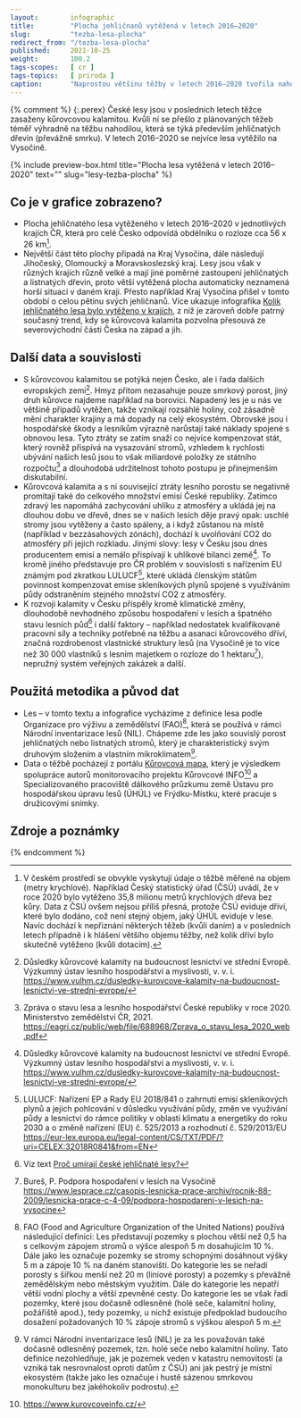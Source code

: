 ```yaml
---
layout:        infographic
title:         "Plocha jehličnanů vytěžená v letech 2016–2020"
slug:          "tezba-lesa-plocha"
redirect_from: "/tezba-lesa-plocha"
published:     2021-10-25
weight:        100.2
tags-scopes:   [ cr ]
tags-topics:   [ priroda ]
caption:       "Naprostou většinu těžby v letech 2016–2020 tvořila nahodilá těžba, která je převážně spojena s kůrovcovou kalamitou. Těžil se hlavně smrk a nejvíce postižen byl Kraj Vysočina a Olomoucký a Moravskoslezský kraj."
---
```


{% comment %}
{:.perex}
České lesy jsou v posledních letech těžce zasaženy kůrovcovou kalamitou. Kvůli ní se přešlo z plánovaných těžeb téměř výhradně na těžbu nahodilou, která se týká především jehličnatých dřevin (převážně smrku). V letech 2016–2020 se nejvíce lesa vytěžilo na Vysočině.

{% include preview-box.html
    title="Plocha lesa vytěžená v letech 2016–2020"
    text=""
    slug="lesy-tezba-plocha"
%}

## Co je v grafice zobrazeno?
- Plocha jehličnatého lesa vytěženého v letech 2016–2020 v jednotlivých krajích ČR, která pro celé Česko odpovídá obdélníku o rozloze cca 56 x 26 km[^1].   
- Největší část této plochy připadá na Kraj Vysočina, dále následují Jihočeský, Olomoucký a Moravskoslezský kraj. Lesy jsou však v různých krajích různě velké a mají jiné poměrné zastoupení jehličnatých a listnatých dřevin, proto větší vytěžená plocha automaticky neznamená horší situaci v daném kraji. Přesto například Kraj Vysočina přišel v tomto období o celou pětinu svých jehličnanů. Více ukazuje infografika [Kolik jehličnatého lesa bylo vytěženo v krajích](https://faktaoklimatu.cz/infografiky/tezba-lesa-vyvoj), z níž je zároveň dobře patrný současný trend, kdy se kůrovcová kalamita pozvolna přesouvá ze severovýchodní části Česka na západ a jih.

## Další data a souvislosti
- S kůrovcovou kalamitou se potýká nejen Česko, ale i řada dalších evropských zemí[^2]. Hmyz přitom nezasahuje pouze smrkový porost, jiný druh kůrovce najdeme například na borovici. Napadený les je u nás ve většině případů vytěžen, takže vznikají rozsáhlé holiny, což zásadně mění charakter krajiny a má dopady na celý ekosystém. Obrovské jsou i hospodářské škody a lesníkům výrazně narůstají také náklady spojené s obnovou lesa. Tyto ztráty se zatím snaží co nejvíce kompenzovat stát, který rovněž přispívá na vysazování stromů, vzhledem k rychlosti ubývání našich lesů jsou to však miliardové položky ze státního rozpočtu[^3] a dlouhodobá udržitelnost tohoto postupu je přinejmenším diskutabilní.
- Kůrovcová kalamita a s ní související ztráty lesního porostu se negativně promítají také do celkového množství emisí České republiky. Zatímco zdravý les napomáhá zachycování uhlíku z atmosféry a ukládá jej na dlouhou dobu ve dřevě, dnes se v našich lesích děje pravý opak: uschlé stromy jsou vytěženy a často spáleny, a i když zůstanou na místě (například v bezzásahových zónách), dochází k uvolňování CO2 do atmosféry při jejich rozkladu. Jinými slovy: lesy v Česku jsou dnes producentem emisí a nemálo přispívají k uhlíkové bilanci země[^2]. To kromě jiného představuje pro ČR problém v souvislosti s nařízením EU známým pod zkratkou LULUCF[^4], které ukládá členským státům povinnost kompenzovat emise skleníkových plynů spojené s využíváním půdy odstraněním stejného množství CO2 z atmosféry.      
- K rozvoji kalamity v Česku přispěly kromě klimatické změny, dlouhodobě nevhodného způsobu hospodaření v lesích a špatného stavu lesních půd[^5] i další faktory – například nedostatek kvalifikované pracovní síly a techniky potřebné na těžbu a asanaci kůrovcového dříví, značná rozdrobenost vlastnické struktury lesů (na Vysočině je to více než 30 000 vlastníků s lesním majetkem o rozloze do 1 hektaru[^6]), nepružný systém veřejných zakázek a další.

## Použitá metodika a původ dat

- Les – v tomto textu a infografice vycházíme z definice lesa podle Organizace pro výživu a zemědělství (FAO)[^10], která se používá v rámci Národní inventarizace lesů (NIL). Chápeme zde les jako souvislý porost jehličnatých nebo listnatých stromů, který je charakteristický svým druhovým složením a vlastním mikroklimatem[^11].
- Data o těžbě pocházejí z portálu [Kůrovcová mapa](https://www.kurovcovamapa.cz/), který je výsledkem spolupráce autorů monitorovacího projektu Kůrovcové INFO[^12] a Specializovaného pracoviště dálkového průzkumu země Ústavu pro hospodářskou úpravu lesů (ÚHÚL) ve Frýdku-Místku, které pracuje s družicovými snímky.

## Zdroje a poznámky

[^1]: V českém prostředí se obvykle vyskytují údaje o těžbě měřené na objem (metry krychlové). Například Český statistický úřad (ČSÚ) uvádí, že v roce 2020 bylo vytěženo 35,8 milionu metrů krychlových dřeva bez kůry. Data z ČSÚ ovšem nejsou příliš přesná, protože ČSÚ eviduje dříví, které bylo dodáno, což není stejný objem, jaký ÚHÚL eviduje v lese. Navíc dochází k nepřiznání některých těžeb (kvůli daním) a v posledních letech případně i k hlášení většího objemu těžby, než kolik dříví bylo skutečně vytěženo (kvůli dotacím).

[^2]: Důsledky kůrovcové kalamity na budoucnost lesnictví ve střední Evropě. Výzkumný ústav lesního hospodářství a myslivosti, v. v. i. https://www.vulhm.cz/dusledky-kurovcove-kalamity-na-budoucnost-lesnictvi-ve-stredni-evrope/

[^3]: Zpráva o stavu lesa a lesního hospodářství České republiky v roce 2020. Ministerstvo zemědělství ČR, 2021. https://eagri.cz/public/web/file/688968/Zprava_o_stavu_lesa_2020_web.pdf

[^4]: LULUCF: Nařízení EP a Rady EU 2018/841 o zahrnutí emisí skleníkových plynů a jejich pohlcování v důsledku využívání půdy, změn ve využívání půdy a lesnictví do rámce politiky v oblasti klimatu a energetiky do roku 2030 a o změně nařízení (EU) č. 525/2013 a rozhodnutí č. 529/2013/EU https://eur-lex.europa.eu/legal-content/CS/TXT/PDF/?uri=CELEX:32018R0841&from=EN 

[^5]: Viz text [Proč umírají české jehličnaté lesy?](https://faktaoklimatu.cz/explainery/umirani-ceskych-lesu)

[^6]: Bureš, P. Podpora hospodaření v lesích na Vysočině https://www.lesprace.cz/casopis-lesnicka-prace-archiv/rocnik-88-2009/lesnicka-prace-c-4-09/podpora-hospodareni-v-lesich-na-vysocine 

[^10]: FAO (Food and Agriculture Organization of the United Nations) používá následující definici: Les představují pozemky s plochou větší než 0,5 ha s celkovým zápojem stromů o výšce alespoň 5 m dosahujícím 10 %. Dále jako les označuje pozemky se stromy schopnými dosáhnout výšky 5 m a zápoje 10 % na daném stanovišti. Do kategorie les se neřadí porosty s šířkou menší než 20 m (liniové porosty) a pozemky s převážně zemědělským nebo městským využitím. Dále do kategorie les nepatří větší vodní plochy a větší zpevněné cesty. Do kategorie les se však řadí pozemky, které jsou dočasně odlesněné (holé seče, kalamitní holiny, požářiště apod.), tedy pozemky, u nichž existuje předpoklad budoucího dosažení požadovaných 10 % zápoje stromů s výškou alespoň 5 m.

[^11]: V rámci Národní inventarizace lesů (NIL) je za les považován také dočasně odlesněný pozemek, tzn. holé seče nebo kalamitní holiny. Tato definice nezohledňuje, jak je pozemek veden v katastru nemovitostí (a vzniká tak nesrovnalost oproti datům z ČSÚ) ani jak pestrý je místní ekosystém (takže jako les označuje i hustě sázenou smrkovou monokulturu bez jakéhokoliv podrostu).

[^12]: https://www.kurovcoveinfo.cz/ 

{% endcomment %}
